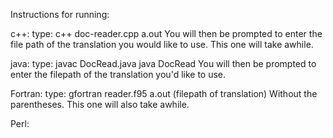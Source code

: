 Instructions for running:

c++:
type: c++ doc-reader.cpp
      a.out
You will then be prompted to enter the file path of the translation you would like to use.
This one will take awhile.

java:
type: javac DocRead.java
      java DocRead
You will then be prompted to enter the filepath of the translation you'd like to use.

Fortran:
type: gfortran reader.f95
      a.out (filepath of translation)
Without the parentheses.
This one will also take awhile.

Perl: